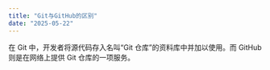 ```yaml
---
title: "Git与GitHub的区别"
date: "2025-05-22"
---
```


在 Git 中，开发者将源代码存入名叫“Git 仓库”的资料库中并加以使用。而 GitHub 则是在网络上提供 Git 仓库的一项服务。
